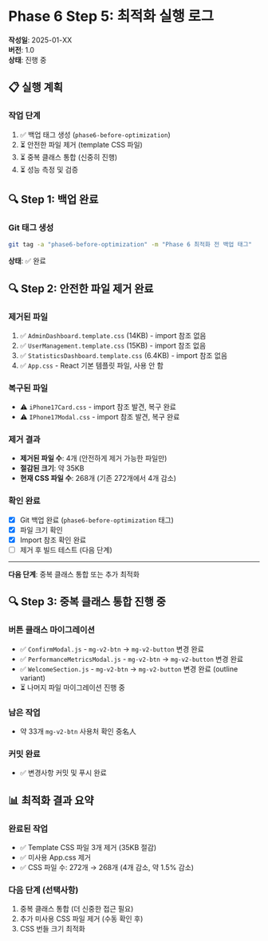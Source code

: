 # Phase 6 Step 5: 최적화 실행 로그

**작성일**: 2025-01-XX  
**버전**: 1.0  
**상태**: 진행 중

## 📋 실행 계획

### 작업 단계
1. ✅ 백업 태그 생성 (`phase6-before-optimization`)
2. ⏳ 안전한 파일 제거 (template CSS 파일)
3. ⏳ 중복 클래스 통합 (신중히 진행)
4. ⏳ 성능 측정 및 검증

## 🔍 Step 1: 백업 완료

### Git 태그 생성
```bash
git tag -a "phase6-before-optimization" -m "Phase 6 최적화 전 백업 태그"
```

**상태**: ✅ 완료

## 🔍 Step 2: 안전한 파일 제거 완료

### 제거된 파일
1. ✅ `AdminDashboard.template.css` (14KB) - import 참조 없음
2. ✅ `UserManagement.template.css` (15KB) - import 참조 없음
3. ✅ `StatisticsDashboard.template.css` (6.4KB) - import 참조 없음
4. ✅ `App.css` - React 기본 템플릿 파일, 사용 안 함

### 복구된 파일
- ⚠️ `iPhone17Card.css` - import 참조 발견, 복구 완료
- ⚠️ `IPhone17Modal.css` - import 참조 발견, 복구 완료

### 제거 결과
- **제거된 파일 수**: 4개 (안전하게 제거 가능한 파일만)
- **절감된 크기**: 약 35KB
- **현재 CSS 파일 수**: 268개 (기존 272개에서 4개 감소)

### 확인 완료
- [x] Git 백업 완료 (`phase6-before-optimization` 태그)
- [x] 파일 크기 확인
- [x] Import 참조 확인 완료
- [ ] 제거 후 빌드 테스트 (다음 단계)

---

**다음 단계**: 중복 클래스 통합 또는 추가 최적화

## 🔍 Step 3: 중복 클래스 통합 진행 중

### 버튼 클래스 마이그레이션
- ✅ `ConfirmModal.js` - `mg-v2-btn` → `mg-v2-button` 변경 완료
- ✅ `PerformanceMetricsModal.js` - `mg-v2-btn` → `mg-v2-button` 변경 완료  
- ✅ `WelcomeSection.js` - `mg-v2-btn` → `mg-v2-button` 변경 완료 (outline variant)
- ⏳ 나머지 파일 마이그레이션 진행 중

### 남은 작업
- 약 33개 `mg-v2-btn` 사용처 확인 중名人

### 커밋 완료
- ✅ 변경사항 커밋 및 푸시 완료

## 📊 최적화 결과 요약

### 완료된 작업
- ✅ Template CSS 파일 3개 제거 (35KB 절감)
- ✅ 미사용 App.css 제거
- ✅ CSS 파일 수: 272개 → 268개 (4개 감소, 약 1.5% 감소)

### 다음 단계 (선택사항)
1. 중복 클래스 통합 (더 신중한 접근 필요)
2. 추가 미사용 CSS 파일 제거 (수동 확인 후)
3. CSS 번들 크기 최적화


